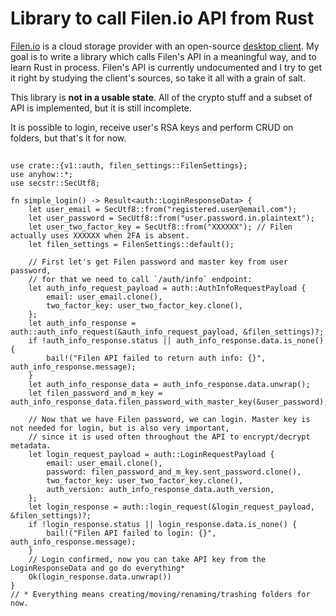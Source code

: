 # Library to call Filen.io API from Rust

[Filen.io](https://filen.io) is a cloud storage provider with an open-source [desktop client](https://github.com/FilenCloudDienste/filen-desktop). My goal is to write a library which calls Filen's API in a meaningful way, and to learn Rust in process. Filen's API is currently undocumented and I try to get it right by studying the client's sources, so take it all with a grain of salt.

This library is **not in a usable state**. All of the crypto stuff and a subset of API is implemented, but it is still incomplete.

It is possible to login, receive user's RSA keys and perform CRUD on folders, but that's it for now.

## 
```
use crate::{v1::auth, filen_settings::FilenSettings};
use anyhow::*;
use secstr::SecUtf8;

fn simple_login() -> Result<auth::LoginResponseData> {
    let user_email = SecUtf8::from("registered.user@email.com");
    let user_password = SecUtf8::from("user.password.in.plaintext");
    let user_two_factor_key = SecUtf8::from("XXXXXX"); // Filen actually uses XXXXXX when 2FA is absent.
    let filen_settings = FilenSettings::default();

    // First let's get Filen password and master key from user password,
    // for that we need to call `/auth/info` endpoint:
    let auth_info_request_payload = auth::AuthInfoRequestPayload {
        email: user_email.clone(),
        two_factor_key: user_two_factor_key.clone(),
    };
    let auth_info_response = auth::auth_info_request(&auth_info_request_payload, &filen_settings)?;
    if !auth_info_response.status || auth_info_response.data.is_none() {
        bail!("Filen API failed to return auth info: {}", auth_info_response.message);
    }
    let auth_info_response_data = auth_info_response.data.unwrap();
    let filen_password_and_m_key = auth_info_response_data.filen_password_with_master_key(&user_password);
    
    // Now that we have Filen password, we can login. Master key is not needed for login, but is also very important,
    // since it is used often throughout the API to encrypt/decrypt metadata.
    let login_request_payload = auth::LoginRequestPayload {
        email: user_email.clone(),
        password: filen_password_and_m_key.sent_password.clone(),
        two_factor_key: user_two_factor_key.clone(),
        auth_version: auth_info_response_data.auth_version,
    };
    let login_response = auth::login_request(&login_request_payload, &filen_settings)?;
    if !login_response.status || login_response.data.is_none() {
        bail!("Filen API failed to login: {}", auth_info_response.message);
    }
    // Login confirmed, now you can take API key from the LoginResponseData and go do everything*
    Ok(login_response.data.unwrap())
}
// * Everything means creating/moving/renaming/trashing folders for now.
```